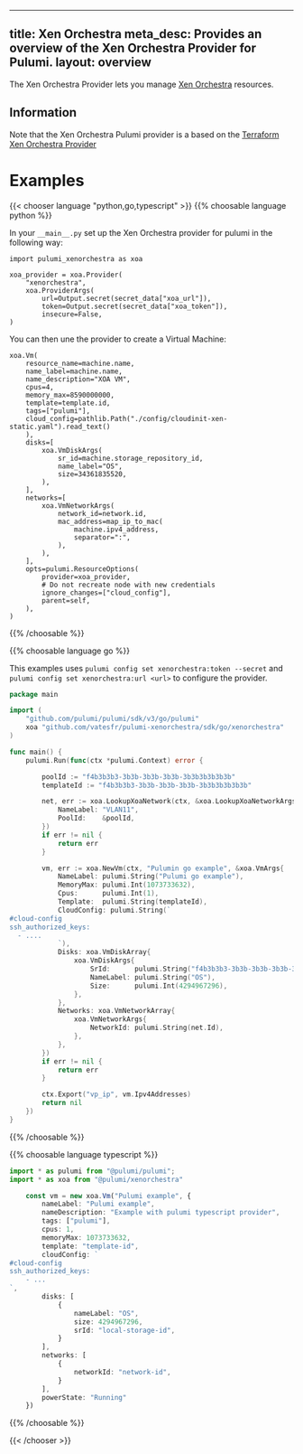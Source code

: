 
---
title: Xen Orchestra
meta_desc: Provides an overview of the Xen Orchestra Provider for Pulumi.
layout: overview
---

The Xen Orchestra Provider lets you manage [Xen Orchestra](https://github.com/vatesfr/xen-orchestra) resources.

## Information

Note that the Xen Orchestra Pulumi provider is a based on the [Terraform Xen Orchestra Provider](https://github.com/vatesfr/terraform-provider-xenorchestra)

# Examples

{{< chooser language "python,go,typescript" >}}
{{% choosable language python %}}

In your `__main__.py` set up the Xen Orchestra provider for pulumi in the following way:
```
import pulumi_xenorchestra as xoa

xoa_provider = xoa.Provider(
    "xenorchestra",
    xoa.ProviderArgs(
        url=Output.secret(secret_data["xoa_url"]),
        token=Output.secret(secret_data["xoa_token"]),
        insecure=False,
)
```

You can then une the provider to create a Virtual Machine:

```
xoa.Vm(
    resource_name=machine.name,
    name_label=machine.name,
    name_description="XOA VM",
    cpus=4,
    memory_max=8590000000,
    template=template.id,
    tags=["pulumi"],
    cloud_config=pathlib.Path("./config/cloudinit-xen-static.yaml").read_text()
    ),
    disks=[
        xoa.VmDiskArgs(
            sr_id=machine.storage_repository_id,
            name_label="OS",
            size=34361835520,
        ),
    ],
    networks=[
        xoa.VmNetworkArgs(
            network_id=network.id,
            mac_address=map_ip_to_mac(
                machine.ipv4_address,
                separator=":",
            ),
        ),
    ],
    opts=pulumi.ResourceOptions(
        provider=xoa_provider,
        # Do not recreate node with new credentials
        ignore_changes=["cloud_config"],
        parent=self,
    ),
)
```

{{% /choosable %}}

{{% choosable language go %}}

This examples uses `pulumi config set xenorchestra:token --secret` and `pulumi config set xenorchestra:url <url>` to configure the provider.


```go
package main

import (
	"github.com/pulumi/pulumi/sdk/v3/go/pulumi"
	xoa "github.com/vatesfr/pulumi-xenorchestra/sdk/go/xenorchestra"
)

func main() {
	pulumi.Run(func(ctx *pulumi.Context) error {

		poolId := "f4b3b3b3-3b3b-3b3b-3b3b-3b3b3b3b3b3b"
		templateId := "f4b3b3b3-3b3b-3b3b-3b3b-3b3b3b3b3b3b"

		net, err := xoa.LookupXoaNetwork(ctx, &xoa.LookupXoaNetworkArgs{
			NameLabel: "VLAN11",
			PoolId:    &poolId,
		})
		if err != nil {
			return err
		}

		vm, err := xoa.NewVm(ctx, "Pulumin go example", &xoa.VmArgs{
			NameLabel: pulumi.String("Pulumi go example"),
			MemoryMax: pulumi.Int(1073733632),
			Cpus:      pulumi.Int(1),
			Template:  pulumi.String(templateId),
			CloudConfig: pulumi.String(`
#cloud-config
ssh_authorized_keys:
  - ....
			`),
			Disks: xoa.VmDiskArray{
				xoa.VmDiskArgs{
					SrId:      pulumi.String("f4b3b3b3-3b3b-3b3b-3b3b-3b3b3b3b3b3b"),
					NameLabel: pulumi.String("OS"),
					Size:      pulumi.Int(4294967296),
				},
			},
			Networks: xoa.VmNetworkArray{
				xoa.VmNetworkArgs{
					NetworkId: pulumi.String(net.Id),
				},
			},
		})
		if err != nil {
			return err
		}

		ctx.Export("vp_ip", vm.Ipv4Addresses)
		return nil
	})
}

```

{{% /choosable %}}

{{% choosable language typescript %}}

```typescript
import * as pulumi from "@pulumi/pulumi";
import * as xoa from "@pulumi/xenorchestra"

    const vm = new xoa.Vm("Pulumi example", {
        nameLabel: "Pulumi example",
        nameDescription: "Example with pulumi typescript provider",
        tags: ["pulumi"],
        cpus: 1,
        memoryMax: 1073733632,
        template: "template-id",
        cloudConfig: `
#cloud-config
ssh_authorized_keys:
    - ...
`,
        disks: [
            {
                nameLabel: "OS",
                size: 4294967296,
                srId: "local-storage-id",
            }
        ],
        networks: [
            {
                networkId: "network-id",
            }
        ],
        powerState: "Running"
    })
```

{{% /choosable %}}

{{< /chooser >}}
